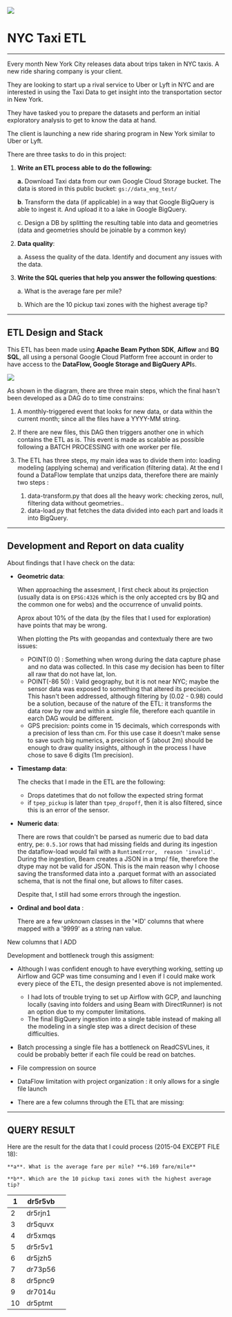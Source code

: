 ![](https://purewows3.imgix.net/images/articles/2018_05/nyc_yellow_taxi_in_times_square_hero.jpg?auto=format,compress&cs=strip)

# NYC Taxi ETL

---

Every month New York City releases data about trips taken in NYC taxis. A new ride sharing company is your client.

They are looking to start up a rival service to Uber or Lyft in NYC and are interested in using the Taxi Data to get insight into the transportation sector in New York.

They have tasked you to prepare the datasets and perform an initial exploratory analysis to get to know the data at hand.

The client is  launching a new ride sharing program in New York similar to Uber or  Lyft.

There are three tasks to do in this project:

1. **Write an ETL process able to do the following:**

   **a.** Download Taxi data from our own Google Cloud Storage bucket. The data is stored in this public bucket:   `gs://data_eng_test/ `


   **b**. Transform the data (if applicable) in a way that Google BigQuery is able to ingest it. And upload it to a lake in Google BigQuery.

   c. Design a DB by splitting the resulting table into data and geometries (data and geometries should be joinable by a common key)
2. **Data quality**:

   a. Assess the quality of the data. Identify and document any issues with the data.
3. **Write the SQL queries that help you answer the following questions**:

   a. What is the average fare per mile?

   b. Which are the 10 pickup taxi zones with the highest average tip?

---

## ETL Design and Stack

This ETL has been made using **Apache Beam Python SDK**, **Aiflow** and **BQ SQL**, all using a personal Google Cloud Platform free account in order to have access to the **DataFlow, Google Storage and BigQuery API**s.

![](https://i.ibb.co/3Fvx0N4/untitled-1.png)


As shown in the diagram, there are three main steps, which the final hasn't been developed as a DAG do to time constrains:

1. A monthly-triggered event that looks for new data, or data within the current month; since all the files have a YYYY-MM string.
2. If there are new files, this DAG then triggers another one in which contains the ETL as is. This event is made as scalable as possible following a BATCH PROCESSING with one worker per file.
3. The ETL has three steps, my main idea was to divide them into: loading modeling (applying schema) and verification (filtering data). At the end I found a DataFlow template that unzips data, therefore there are mainly two steps :

   1. data-transform.py that does all the heavy work: checking zeros, null, filtering data without geometries..
   2. data-load.py that fetches the data divided into each part and loads it into BigQuery.

---

## Development and Report on data cuality

About findings that I have check on the data:

* **Geometric data**:

  When approaching the assesment, I first check about its projection (usually data is on `EPSG:4326` which is the only accepted crs by BQ and the common one for webs) and the occurrence of unvalid points.

  Aprox about 10% of the data (by the files that I used for exploration) have points that may be wrong.

  When plotting the Pts with geopandas and contextualy there are two issues:

  * POINT(0 0) : Something when wrong during the data capture phase and no data was collected. In this case my decision has been to filter all raw that do not have lat, lon.
  * POINT(-86 50) : Valid geography, but it is not near NYC; maybe the sensor data was exposed to something that altered its precision. This hasn't been addressed, although filtering by (0.02 - 0.98) could be a solution, because of the nature of the ETL: it transforms the data row by row and  within a single file, therefore each quantile in earch DAG would be different.
  * GPS precision: points come in 15 decimals, which corresponds with a precision of less than cm. For this use case it doesn't make sense to save such big numerics, a precision of 5 (about 2m) should be enough to draw quality insights, although in the process I have chose to save 6 digits (1m precision).
* **Timestamp data**:

  The checks that I made in the ETL are the following:

  * Drops datetimes that do not follow the expected string format
  * if `tpep_pickup` is later than `tpep_dropoff`, then it is also filtered, since this is an error of the sensor.
* **Numeric data**:

  There are rows that couldn't be parsed as numeric due to bad data entry, pe: `0.5.1`or rows that had missing fields and during its ingestion the dataflow-load would fail with a `RuntimeError,  reason 'invalid'`. During the ingestion, Beam creates a JSON in a tmp/ file, therefore the dtype may not be valid for JSON. This is the main reason why I choose saving the transformed data into a .parquet format with an associated schema, that is not the final one, but allows to filter cases.

  Despite that, I still had some errors through the ingestion.
* **Ordinal and bool data**  :

  There are a few unknown classes in the '*ID' columns that where mapped with a '9999' as a string nan value.

New columns that I ADD

Development and bottleneck trough this assigment:

* Although I was confident enough to have everything working, setting up Airflow and GCP was time consuming and I even if I could make work every piece of the ETL, the design presented above is not implemented.

  * I had lots of trouble trying to set up Airflow with GCP, and launching locally (saving into folders and using Beam with DirectRunner) is not an option due to my computer limitations.
  * The final BigQuery ingestion into a single table instead of making all the modeling in a single step was a direct decision of these difficulties.
* Batch processing a single file has a bottleneck on ReadCSVLines, it could be probably better if each file could be read on batches.
* File compression on source
* DataFlow limitation with project organization : it only allows for a single file launch
* There are a few columns through the ETL that are missing:

---

## QUERY RESULT

Here are the result for the data that I could process (2015-04 EXCEPT FILE 18):

    **a**. What is the average fare per mile? **6.169 fare/mile**

    **b**. Which are the 10 pickup taxi zones with the highest average tip?

| 1  | dr5r5vb |  |
| -- | ------- | - |
| 2  | dr5rjn1 |  |
| 3  | dr5quvx |  |
| 4  | dr5xmqs |  |
| 5  | dr5r5v1 |  |
| 6  | dr5jzh5 |  |
| 7  | dr73p56 |  |
| 8  | dr5pnc9 |  |
| 9  | dr7014u |  |
| 10 | dr5ptmt |  |
